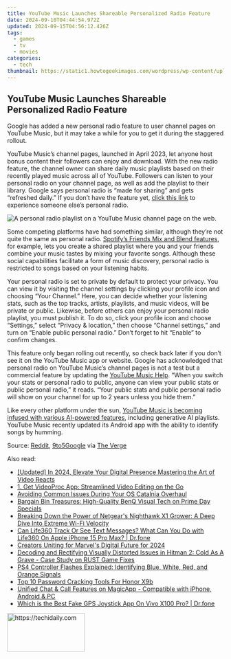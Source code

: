 ```yaml
---
title: YouTube Music Launches Shareable Personalized Radio Feature
date: 2024-09-10T04:44:54.972Z
updated: 2024-09-15T04:56:12.426Z
tags:
  - games
  - tv
  - movies
categories:
  - tech
thumbnail: https://static1.howtogeekimages.com/wordpress/wp-content/uploads/2024/08/youtubemusic.jpg
---
```


## YouTube Music Launches Shareable Personalized Radio Feature

Google has added a new personal radio feature to user channel pages on YouTube Music, but it may take a while for you to get it during the staggered rollout.

 YouTube Music’s channel pages, launched in April 2023, let anyone host bonus content their followers can enjoy and download. With the new radio feature, the channel owner can share daily music playlists based on their recently played music across all of YouTube. Followers can listen to your personal radio on your channel page, as well as add the playlist to their library. Google says personal radio is “made for sharing” and gets “refreshed daily.” If you don’t have the feature yet, [click this link](https://music.youtube.com/playlist?list=RDATjuUCkUtiIuMg8YU6hq04F-3k2w&playnext=1&si=XMIwDMlP72wTO3Rt) to experience someone else’s personal radio.

![A personal radio playlist on a YouTube Music channel page on the web.](https://static1.howtogeekimages.com/wordpress/wp-content/uploads/2024/08/youtube-music-personal-radio-playlsit-example.png) 

 Some competing platforms have had something similar, although they’re not quite the same as personal radio. [Spotify’s Friends Mix and Blend features](https://facebook-video-content.techidaily.com/new-in-2024-vimeo-profile-picture-constraints/), for example, lets you create a shared playlist where you and your friends combine your music tastes by mixing your favorite songs. Although these social capabilities facilitate a form of music discovery, personal radio is restricted to songs based on your listening habits.

 Your personal radio is set to private by default to protect your privacy. You can view it by visiting the channel settings by clicking your profile icon and choosing “Your Channel.” Here, you can decide whether your listening stats, such as the top tracks, artists, playlists, and music videos, will be private or public. Likewise, before others can enjoy your personal radio playlist, you must publish it. To do so, click your profile icon and choose “Settings,” select “Privacy & location,” then choose “Channel settings,” and turn on “Enable public personal radio.” Don’t forget to hit “Enable” to confirm changes.

 This feature only began rolling out recently, so check back later if you don’t see it on the YouTube Music app or website. Google has acknowledged that personal radio on YouTube Music’s channel pages is not a test but a commercial feature by updating the [YouTube Music Help](http://support.google.com/youtubemusic/answer/13407991). “When you switch your stats or personal radio to public, anyone can view your public stats or public personal radio,” it reads. “Your public stats and public personal radio will show on your channel for up to 2 years unless you hide them.”

 Like every other platform under the sun, [YouTube Music is becoming infused with various AI-powered features](https://instagram-clips.techidaily.com/new-2024-approved-expert-tag-analyzer-devices-for-popular-platforms-fbtwitterinsta/), including generative AI playlists. YouTube Music recently updated its Android app with the ability to identify songs by humming.

 Source: [Reddit](https://www.reddit.com/r/YoutubeMusic/comments/1enphjl/yt%5Fmusic%5Fis%5Fslowly%5Fadding%5Fsocial%5Ffeatures/), [9to5Google](https://9to5google.com/2024/08/10/youtube-music-personal-radio/) via [The Verge](https://www.theverge.com/2024/8/12/24218587/youtube-music-personal-radio-playlist-top-stats-profiles)

<ins class="adsbygoogle"
     style="display:block"
     data-ad-format="autorelaxed"
     data-ad-client="ca-pub-7571918770474297"
     data-ad-slot="1223367746"></ins>

<ins class="adsbygoogle"
     style="display:block"
     data-ad-client="ca-pub-7571918770474297"
     data-ad-slot="8358498916"
     data-ad-format="auto"
     data-full-width-responsive="true"></ins>

<span class="atpl-alsoreadstyle">Also read:</span>
<div><ul>
<li><a href="https://youtube-sure.techidaily.com/ed-in-2024-elevate-your-digital-presence-mastering-the-art-of-video-reacts/"><u>[Updated] In 2024, Elevate Your Digital Presence Mastering the Art of Video Reacts</u></a></li>
<li><a href="https://some-guidance.techidaily.com/1-get-videoproc-app-streamlined-video-editing-on-the-go/"><u>1. Get VideoProc App: Streamlined Video Editing on the Go</u></a></li>
<li><a href="https://buynow-help.techidaily.com/avoiding-common-issues-during-your-os-catalnia-overhaul/"><u>Avoiding Common Issues During Your OS Catalnia Overhaul</u></a></li>
<li><a href="https://buynow-help.techidaily.com/bargain-bin-treasures-high-quality-benq-visual-tech-on-prime-day-specials/"><u>Bargain Bin Treasures: High-Quality BenQ Visual Tech on Prime Day Specials</u></a></li>
<li><a href="https://buynow-help.techidaily.com/breaking-down-the-power-of-netgears-nighthawk-x1-grower-a-deep-dive-into-extreme-wi-fi-velocity/"><u>Breaking Down the Power of Netgear's Nighthawk X1 Grower: A Deep Dive Into Extreme Wi-Fi Velocity</u></a></li>
<li><a href="https://fake-location.techidaily.com/can-life360-track-or-see-text-messages-what-can-you-do-with-life360-on-apple-iphone-15-pro-max-drfone-by-drfone-virtual-ios/"><u>Can Life360 Track Or See Text Messages? What Can You Do with Life360 On Apple iPhone 15 Pro Max? | Dr.fone</u></a></li>
<li><a href="https://youtube-clips.techidaily.com/creators-uniting-for-marvels-digital-future-for-2024/"><u>Creators Uniting for Marvel's Digital Future for 2024</u></a></li>
<li><a href="https://win-answers.techidaily.com/decoding-and-rectifying-visually-distorted-issues-in-hitman-2-cold-as-a-grave-case-study-on-rust-game-fixes/"><u>Decoding and Rectifying Visually Distorted Issues in Hitman 2: Cold As A Grave - Case Study on RUST Game Fixes</u></a></li>
<li><a href="https://tech-renaissance.techidaily.com/ps4-controller-flashes-explained-identifying-blue-white-red-and-orange-signals/"><u>PS4 Controller Flashes Explained: Identifying Blue, White, Red, and Orange Signals</u></a></li>
<li><a href="https://easy-unlock-android.techidaily.com/top-10-password-cracking-tools-for-honor-x9b-by-drfone-android/"><u>Top 10 Password Cracking Tools For Honor X9b</u></a></li>
<li><a href="https://app-tips.techidaily.com/unified-chat-and-call-features-on-magicapp-compatible-with-iphone-android-and-pc/"><u>Unified Chat & Call Features on MagicApp - Compatible with iPhone, Android & PC</u></a></li>
<li><a href="https://fake-location.techidaily.com/which-is-the-best-fake-gps-joystick-app-on-vivo-x100-pro-drfone-by-drfone-virtual-android/"><u>Which is the Best Fake GPS Joystick App On Vivo X100 Pro? | Dr.fone</u></a></li>
</ul></div>

<!-- affiliate ads begin -->
<a href="https://aligracehair.sjv.io/c/5597632/2115929/19272" target="_top" id="2115929">
  <img src="//a.impactradius-go.com/display-ad/19272-2115929" border="0" alt="https://techidaily.com" width="180" height="90"/>
</a>
<img height="0" width="0" src="https://aligracehair.sjv.io/i/5597632/2115929/19272" style="position:absolute;visibility:hidden;" border="0" />
<!-- affiliate ads end -->

